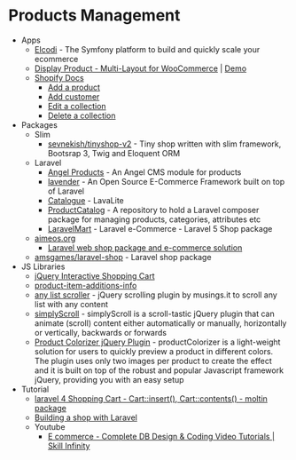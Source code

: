 # Products Management
* Apps
    - [Elcodi](http://elcodi.io/) - The Symfony platform to build and quickly scale your ecommerce
    - [Display Product - Multi-Layout for WooCommerce](http://goo.gl/uzp32J) | [Demo](http://goo.gl/IZJPf6)
    - [Shopify Docs](http://docs.shopify.com/manual)
        - [Add a product](http://goo.gl/UbwqPv)
        - [Add customer](http://goo.gl/wYGgIH)
        - [Edit a collection](http://goo.gl/26f8uJ)
        - [Delete a collection](http://goo.gl/Sb9VOg)
* Packages
    - Slim
        - [sevnekish/tinyshop-v2](https://goo.gl/ULxbTC) - Tiny shop written with slim framework, Bootsrap 3, Twig and Eloquent ORM
    - Laravel
        - [Angel Products](http://goo.gl/oj9b2h) - An Angel CMS module for products
        - [lavender](http://goo.gl/0KXfz6) - An Open Source E-Commerce Framework built on top of Laravel
        - [Catalogue](http://goo.gl/SPNkmv) - LavaLite
        - [ProductCatalog](http://goo.gl/S692sQ) - A repository to hold a Laravel composer package for managing products, categories, attributes etc
        - [LaravelMart](https://goo.gl/hbmmi2) - Laravel e-Commerce - Laravel 5 Shop package
    - [aimeos.org](https://aimeos.org/)
        - [Laravel web shop package and e-commerce solution](https://goo.gl/JrN8Co)
    - [amsgames/laravel-shop](https://goo.gl/hoI7Ez) - Laravel shop package
* JS Libraries
    - [jQuery Interactive Shopping Cart](http://goo.gl/c457XB)
    - [product-item-additions-info](http://cssdeck.com/labs/l6pzd5vm)
    - [any list scroller](http://goo.gl/0cW2B0) - jQuery scrolling plugin by musings.it to scroll any list with any content
    - [simplyScroll](http://goo.gl/WSwHhV) - simplyScroll is a scroll-tastic jQuery plugin that can animate (scroll) content either automatically or manually, horizontally or vertically, backwards or forwards
    - [Product Colorizer jQuery Plugin](http://goo.gl/GlUFij) - productColorizer is a light-weight solution for users to quickly preview a product in different colors. The plugin uses only two images per product to create the effect and it is built on top of the robust and popular Javascript framework jQuery, providing you with an easy setup
* Tutorial
    - [laravel 4 Shopping Cart - Cart::insert(), Cart::contents() - moltin package](http://youtu.be/YjQfwFZcy5c)
    - [Building a shop with Laravel](http://goo.gl/VyqK9Y)
    - Youtube
        - [E commerce - Complete DB Design & Coding Video Tutorials  | Skill Infinity](http://goo.gl/OhL8DJ)
